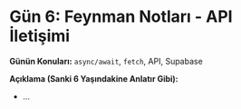 # Gün 6: Feynman Notları - API İletişimi

**Günün Konuları:** `async/await`, `fetch`, API, Supabase

**Açıklama (Sanki 6 Yaşındakine Anlatır Gibi):**

*   ...
